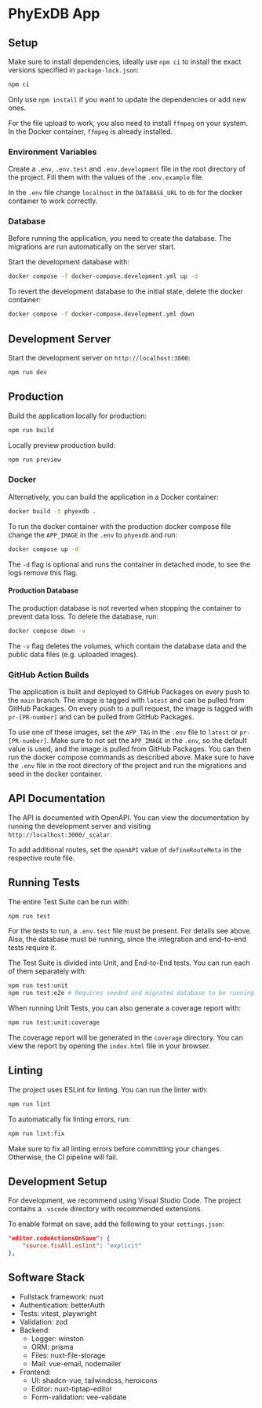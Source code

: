 # PhyExDB App

## Setup

Make sure to install dependencies, ideally use `npm ci` to install the exact versions specified in `package-lock.json`:

```bash
npm ci
```

Only use `npm install` if you want to update the dependencies or add new ones.

For the file upload to work, you also need to install `ffmpeg` on your system. In the Docker container, `ffmpeg` is already installed.

### Environment Variables

Create a `.env`, `.env.test` and `.env.development` file in the root directory of the project. Fill them with the values of the `.env.example` file.

In the `.env` file change `localhost` in the `DATABASE_URL` to `db` for the docker container to work correctly.

### Database

Before running the application, you need to create the database. The migrations are run automatically on the server start.

Start the development database with:

```bash
docker compose -f docker-compose.development.yml up -d
```

To revert the development database to the initial state, delete the docker container:

```bash
docker compose -f docker-compose.development.yml down
```

## Development Server

Start the development server on `http://localhost:3000`:

```bash
npm run dev
```

## Production

Build the application locally for production:

```bash
npm run build
```

Locally preview production build:

```bash
npm run preview
```

### Docker

Alternatively, you can build the application in a Docker container:

```bash
docker build -t phyexdb .
```

To run the docker container with the production docker compose file change the `APP_IMAGE` in the `.env` to `phyexdb` and run:

```bash
docker compose up -d
```

The `-d` flag is optional and runs the container in detached mode, to see the logs remove this flag.

#### Production Database

The production database is not reverted when stopping the container to prevent data loss. To delete the database, run:

```bash
docker compose down -v
```

The `-v` flag deletes the volumes, which contain the database data and the public data files (e.g. uploaded images).

### GitHub Action Builds

The application is built and deployed to GitHub Packages on every push to the `main` branch. The image is tagged with `latest` and can be pulled from GitHub Packages. On every push to a pull request, the image is tagged with `pr-[PR-number]` and can be pulled from GitHub Packages.

To use one of these images, set the `APP_TAG` in the `.env` file to `latest` or `pr-[PR-number]`. Make sure to not set the `APP_IMAGE` in the `.env`, so the default value is used, and the image is pulled from GitHub Packages. You can then run the docker compose commands as described above. Make sure to have the `.env` file in the root directory of the project and run the migrations and seed in the docker container.

## API Documentation

The API is documented with OpenAPI. You can view the documentation by running the development server and visiting `http://localhost:3000/_scalar`.

To add additional routes, set the `openAPI` value of `defineRouteMeta` in the respective route file.

## Running Tests

The entire Test Suite can be run with:

```bash
npm run test
```

For the tests to run, a `.env.test` file must be present. For details see above. Also, the database must be running, since the integration and end-to-end tests require it.

The Test Suite is divided into Unit, and End-to-End tests. You can run each of them separately with:

```bash
npm run test:unit
npm run test:e2e # Requires seeded and migrated database to be running
```

When running Unit Tests, you can also generate a coverage report with:

```bash
npm run test:unit:coverage
```

The coverage report will be generated in the `coverage` directory. You can view the report by opening the `index.html` file in your browser.

## Linting

The project uses ESLint for linting. You can run the linter with:

```bash
npm run lint
```

To automatically fix linting errors, run:

```bash
npm run lint:fix
```

Make sure to fix all linting errors before committing your changes. Otherwise, the CI pipeline will fail.

## Development Setup

For development, we recommend using Visual Studio Code. The project contains a `.vscode` directory with recommended extensions.

To enable format on save, add the following to your `settings.json`:

```json
"editor.codeActionsOnSave": {
    "source.fixAll.eslint": "explicit"
},
```

## Software Stack

- Fullstack framework: nuxt
- Authentication: betterAuth
- Tests: vitest, playwright
- Validation: zod
- Backend:
    - Logger: winston
    - ORM: prisma
    - Files: nuxt-file-storage
    - Mail: vue-email, nodemailer
- Frontend:
    - UI: shadcn-vue, tailwindcss, heroicons
    - Editor: nuxt-tiptap-editor
    - Form-validation: vee-validate
